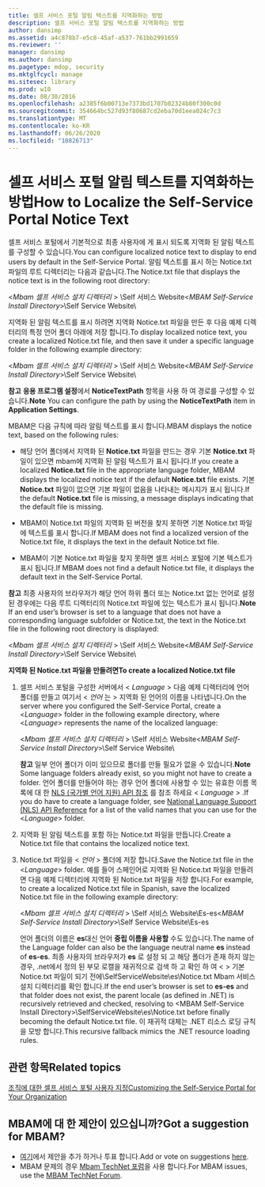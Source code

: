 ```yaml
---
title: 셀프 서비스 포털 알림 텍스트를 지역화하는 방법
description: 셀프 서비스 포털 알림 텍스트를 지역화하는 방법
author: dansimp
ms.assetid: a4c878b7-e5c8-45af-a537-761bb2991659
ms.reviewer: ''
manager: dansimp
ms.author: dansimp
ms.pagetype: mdop, security
ms.mktglfcycl: manage
ms.sitesec: library
ms.prod: w10
ms.date: 08/30/2016
ms.openlocfilehash: a2385f6b00713e7373bd1707b02324b80f300c0d
ms.sourcegitcommit: 354664bc527d93f80687cd2eba70d1eea024c7c3
ms.translationtype: MT
ms.contentlocale: ko-KR
ms.lasthandoff: 06/26/2020
ms.locfileid: "10826713"
---
```

# <span data-ttu-id="280da-103">셀프 서비스 포털 알림 텍스트를 지역화하는 방법</span><span class="sxs-lookup"><span data-stu-id="280da-103">How to Localize the Self-Service Portal Notice Text</span></span>


<span data-ttu-id="280da-104">셀프 서비스 포털에서 기본적으로 최종 사용자에 게 표시 되도록 지역화 된 알림 텍스트를 구성할 수 있습니다.</span><span class="sxs-lookup"><span data-stu-id="280da-104">You can configure localized notice text to display to end users by default in the Self-Service Portal.</span></span> <span data-ttu-id="280da-105">알림 텍스트를 표시 하는 Notice.txt 파일의 루트 디렉터리는 다음과 같습니다.</span><span class="sxs-lookup"><span data-stu-id="280da-105">The Notice.txt file that displays the notice text is in the following root directory:</span></span>

<span data-ttu-id="280da-106">&lt;*Mbam 셀프 서비스 설치 디렉터리* &gt; \\Self 서비스 Website</span><span class="sxs-lookup"><span data-stu-id="280da-106">&lt;*MBAM Self-Service Install Directory*&gt;\\Self Service Website</span></span>\\

<span data-ttu-id="280da-107">지역화 된 알림 텍스트를 표시 하려면 지역화 Notice.txt 파일을 만든 후 다음 예제 디렉터리의 특정 언어 폴더 아래에 저장 합니다.</span><span class="sxs-lookup"><span data-stu-id="280da-107">To display localized notice text, you create a localized Notice.txt file, and then save it under a specific language folder in the following example directory:</span></span>

<span data-ttu-id="280da-108">&lt;*Mbam 셀프 서비스 설치 디렉터리* &gt; \\Self 서비스 Website</span><span class="sxs-lookup"><span data-stu-id="280da-108">&lt;*MBAM Self-Service Install Directory*&gt;\\Self Service Website</span></span>\\

<span data-ttu-id="280da-109">**참고**  **응용 프로그램 설정**에서 **NoticeTextPath** 항목을 사용 하 여 경로를 구성할 수 있습니다.</span><span class="sxs-lookup"><span data-stu-id="280da-109">**Note** You can configure the path by using the **NoticeTextPath** item in **Application Settings**.</span></span>

 

<span data-ttu-id="280da-110">MBAM은 다음 규칙에 따라 알림 텍스트를 표시 합니다.</span><span class="sxs-lookup"><span data-stu-id="280da-110">MBAM displays the notice text, based on the following rules:</span></span>

-   <span data-ttu-id="280da-111">해당 언어 폴더에서 지역화 된 **Notice.txt** 파일을 만드는 경우 기본 **Notice.txt** 파일이 있으면 mbam에 지역화 된 알림 텍스트가 표시 됩니다.</span><span class="sxs-lookup"><span data-stu-id="280da-111">If you create a localized **Notice.txt** file in the appropriate language folder, MBAM displays the localized notice text if the default **Notice.txt** file exists.</span></span> <span data-ttu-id="280da-112">기본 **Notice.txt** 파일이 없으면 기본 파일이 없음을 나타내는 메시지가 표시 됩니다.</span><span class="sxs-lookup"><span data-stu-id="280da-112">If the default **Notice.txt** file is missing, a message displays indicating that the default file is missing.</span></span>

-   <span data-ttu-id="280da-113">MBAM이 Notice.txt 파일의 지역화 된 버전을 찾지 못하면 기본 Notice.txt 파일에 텍스트를 표시 합니다.</span><span class="sxs-lookup"><span data-stu-id="280da-113">If MBAM does not find a localized version of the Notice.txt file, it displays the text in the default Notice.txt file.</span></span>

-   <span data-ttu-id="280da-114">MBAM이 기본 Notice.txt 파일을 찾지 못하면 셀프 서비스 포털에 기본 텍스트가 표시 됩니다.</span><span class="sxs-lookup"><span data-stu-id="280da-114">If MBAM does not find a default Notice.txt file, it displays the default text in the Self-Service Portal.</span></span>

<span data-ttu-id="280da-115">**참고**  최종 사용자의 브라우저가 해당 언어 하위 폴더 또는 Notice.txt 없는 언어로 설정 된 경우에는 다음 루트 디렉터리의 Notice.txt 파일에 있는 텍스트가 표시 됩니다.</span><span class="sxs-lookup"><span data-stu-id="280da-115">**Note** If an end user’s browser is set to a language that does not have a corresponding language subfolder or Notice.txt, the text in the Notice.txt file in the following root directory is displayed:</span></span>

<span data-ttu-id="280da-116">&lt;*Mbam 셀프 서비스 설치 디렉터리* &gt; \\Self 서비스 Website</span><span class="sxs-lookup"><span data-stu-id="280da-116">&lt;*MBAM Self-Service Install Directory*&gt;\\Self Service Website</span></span>\\

 

**<span data-ttu-id="280da-117">지역화 된 Notice.txt 파일을 만들려면</span><span class="sxs-lookup"><span data-stu-id="280da-117">To create a localized Notice.txt file</span></span>**

1.  <span data-ttu-id="280da-118">셀프 서비스 포털을 구성한 서버에서 &lt; *Language* &gt; 다음 예제 디렉터리에 언어 폴더를 만들고 여기서 &lt; *언어* 는 &gt; 지역화 된 언어의 이름을 나타냅니다.</span><span class="sxs-lookup"><span data-stu-id="280da-118">On the server where you configured the Self-Service Portal, create a &lt;*Language*&gt; folder in the following example directory, where &lt;*Language*&gt; represents the name of the localized language:</span></span>

    <span data-ttu-id="280da-119">&lt;*Mbam 셀프 서비스 설치 디렉터리* &gt; \\Self 서비스 Website</span><span class="sxs-lookup"><span data-stu-id="280da-119">&lt;*MBAM Self-Service Install Directory*&gt;\\Self Service Website</span></span>\\

    <span data-ttu-id="280da-120">**참고**  일부 언어 폴더가 이미 있으므로 폴더를 만들 필요가 없을 수 있습니다.</span><span class="sxs-lookup"><span data-stu-id="280da-120">**Note** Some language folders already exist, so you might not have to create a folder.</span></span> <span data-ttu-id="280da-121">언어 폴더를 만들어야 하는 경우 언어 폴더에 사용할 수 있는 유효한 이름 목록에 대 한 [NLS (국가별 언어 지원) API 참조](https://go.microsoft.com/fwlink/?LinkId=317947) 를 참조 하세요 &lt; *Language* &gt; .</span><span class="sxs-lookup"><span data-stu-id="280da-121">If you do have to create a language folder, see [National Language Support (NLS) API Reference](https://go.microsoft.com/fwlink/?LinkId=317947) for a list of the valid names that you can use for the &lt;*Language*&gt; folder.</span></span>

     

2.  <span data-ttu-id="280da-122">지역화 된 알림 텍스트를 포함 하는 Notice.txt 파일을 만듭니다.</span><span class="sxs-lookup"><span data-stu-id="280da-122">Create a Notice.txt file that contains the localized notice text.</span></span>

3.  <span data-ttu-id="280da-123">Notice.txt 파일을 &lt; *언어* &gt; 폴더에 저장 합니다.</span><span class="sxs-lookup"><span data-stu-id="280da-123">Save the Notice.txt file in the &lt;*Language*&gt; folder.</span></span> <span data-ttu-id="280da-124">예를 들어 스페인어로 지역화 된 Notice.txt 파일을 만들려면 다음 예제 디렉터리에 지역화 된 Notice.txt 파일을 저장 합니다.</span><span class="sxs-lookup"><span data-stu-id="280da-124">For example, to create a localized Notice.txt file in Spanish, save the localized Notice.txt file in the following example directory:</span></span>

    <span data-ttu-id="280da-125">&lt;*Mbam 셀프 서비스 설치 디렉터리* &gt; \\Self 서비스 Website\\Es-es</span><span class="sxs-lookup"><span data-stu-id="280da-125">&lt;*MBAM Self-Service Install Directory*&gt;\\Self Service Website\\Es-es</span></span>

    <span data-ttu-id="280da-126">언어 폴더의 이름은 **es**대신 언어 **중립 이름을 사용할** 수도 있습니다.</span><span class="sxs-lookup"><span data-stu-id="280da-126">The name of the Language folder can also be the language neutral name **es** instead of **es-es**.</span></span> <span data-ttu-id="280da-127">최종 사용자의 브라우저가 **es** 로 설정 되 고 해당 폴더가 존재 하지 않는 경우, .net에서 정의 된 부모 로캘을 재귀적으로 검색 하 고 확인 하 여 &lt; &gt; 기본 Notice.txt 파일이 되기 전에\\SelfServiceWebsite\\es\\Notice.txt Mbam 서비스 설치 디렉터리를 확인 합니다.</span><span class="sxs-lookup"><span data-stu-id="280da-127">If the end user’s browser is set to **es-es** and that folder does not exist, the parent locale (as defined in .NET) is recursively retrieved and checked, resolving to &lt;MBAM Self-Service Install Directory&gt;\\SelfServiceWebsite\\es\\Notice.txt before finally becoming the default Notice.txt file.</span></span> <span data-ttu-id="280da-128">이 재귀적 대체는 .NET 리소스 로딩 규칙을 모방 합니다.</span><span class="sxs-lookup"><span data-stu-id="280da-128">This recursive fallback mimics the .NET resource loading rules.</span></span>



## <span data-ttu-id="280da-129">관련 항목</span><span class="sxs-lookup"><span data-stu-id="280da-129">Related topics</span></span>


[<span data-ttu-id="280da-130">조직에 대한 셀프 서비스 포털 사용자 지정</span><span class="sxs-lookup"><span data-stu-id="280da-130">Customizing the Self-Service Portal for Your Organization</span></span>](customizing-the-self-service-portal-for-your-organization.md)

 

## <span data-ttu-id="280da-131">MBAM에 대 한 제안이 있으십니까?</span><span class="sxs-lookup"><span data-stu-id="280da-131">Got a suggestion for MBAM?</span></span>
- <span data-ttu-id="280da-132">[여기](http://mbam.uservoice.com/forums/268571-microsoft-bitlocker-administration-and-monitoring)에서 제안을 추가 하거나 투표 합니다.</span><span class="sxs-lookup"><span data-stu-id="280da-132">Add or vote on suggestions [here](http://mbam.uservoice.com/forums/268571-microsoft-bitlocker-administration-and-monitoring).</span></span> 
- <span data-ttu-id="280da-133">MBAM 문제의 경우 [Mbam TechNet 포럼](https://social.technet.microsoft.com/Forums/home?forum=mdopmbam)을 사용 합니다.</span><span class="sxs-lookup"><span data-stu-id="280da-133">For MBAM issues, use the [MBAM TechNet Forum](https://social.technet.microsoft.com/Forums/home?forum=mdopmbam).</span></span> 





